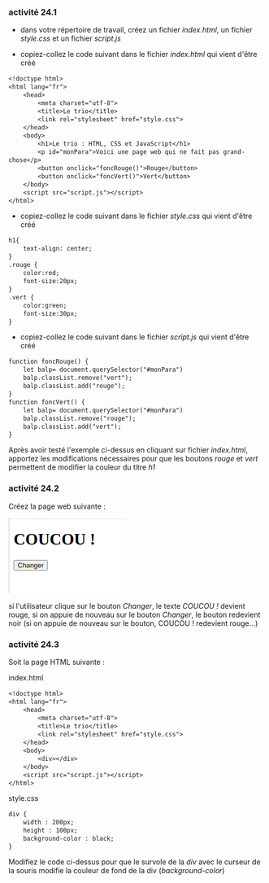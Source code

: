 ### activité 24.1

- dans votre répertoire de travail, créez un fichier *index.html*, un fichier *style.css* et un fichier *script.js*

- copiez-collez le code suivant dans le fichier *index.html* qui vient d'être créé

```
<!doctype html>
<html lang="fr">
	<head>
		<meta charset="utf-8">
		<title>Le trio</title>
		<link rel="stylesheet" href="style.css">
	</head>
	<body>
		<h1>Le trio : HTML, CSS et JavaScript</h1>
		<p id="monPara">Voici une page web qui ne fait pas grand-chose</p>
		<button onclick="foncRouge()">Rouge</button>
		<button onclick="foncVert()">Vert</button>
	</body>
	<script src="script.js"></script>
</html>
``` 

- copiez-collez le code suivant dans le fichier *style.css* qui vient d'être créé

```
h1{
	text-align: center;
}
.rouge {
	color:red;
	font-size:20px;
}
.vert {
	color:green;
	font-size:30px;
}
``` 

- copiez-collez le code suivant dans le fichier *script.js* qui vient d'être créé

```
function foncRouge() {
	let balp= document.querySelector("#monPara")
	balp.classList.remove("vert");
	balp.classList.add("rouge");
}
function foncVert() {
	let balp= document.querySelector("#monPara")
	balp.classList.remove("rouge");
	balp.classList.add("vert");
}
``` 

Après avoir testé l'exemple ci-dessus en cliquant sur fichier *index.html*, apportez les modifications nécessaires pour que les  boutons *rouge* et *vert* permettent de modifier la couleur du  titre *h1*

### activité 24.2

Créez la page web suivante :

![](img/c24a_1.png)

si l'utilisateur clique sur le bouton *Changer*, le texte *COUCOU !* devient rouge, si on appuie de nouveau sur le bouton *Changer*, le bouton redevient noir (si on appuie de nouveau sur le bouton, COUCOU ! redevient rouge...)

### activité 24.3

Soit la page HTML suivante :

index.html

```
<!doctype html>
<html lang="fr">
	<head>
		<meta charset="utf-8">
		<title>Le trio</title>
		<link rel="stylesheet" href="style.css">
	</head>
	<body>
		<div></div>
	</body>
	<script src="script.js"></script>
</html>
```

style.css

```
div {
	width : 200px;
	height : 100px;
	background-color : black;	
}
```

Modifiez le code ci-dessus pour que le survole de la *div* avec le curseur de la souris modifie la couleur de fond de la div (*background-color*)